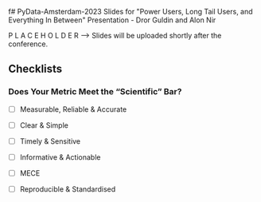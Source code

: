 f# PyData-Amsterdam-2023
Slides for "Power Users, Long Tail Users, and Everything In Between" Presentation - Dror Guldin and Alon Nir


P L A C E H O L D E R  --> Slides will be uploaded shortly after the conference.

## Checklists

### Does Your Metric Meet the “Scientific” Bar?
- [ ] Measurable, Reliable & Accurate
- [ ] Clear & Simple
- [ ] Timely & Sensitive
- [ ] Informative & Actionable
- [ ] MECE
- [ ] Reproducible & Standardised

